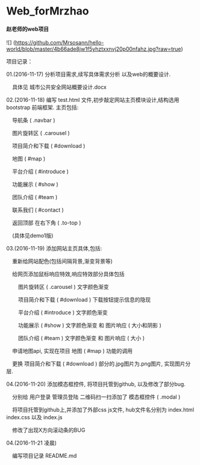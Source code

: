 # Web_forMrzhao
#### 赵老师的web项目

![] (https://github.com/Mrsosann/hello-world/blob/master/4b66ade8jw1f5yhztxxnvj20p00nfahz.jpg?raw=true)

项目记录：
<p>01.(2016-11-17) 分析项目需求,续写具体需求分析 以及web的概要设计.</p>
<p>&nbsp;&nbsp;&nbsp;&nbsp;具体见 城市公共安全网站概要设计.docx</p>

<p>02.(2016-11-18) 编写 test.html 文件,初步敲定网站主页模块设计,结构选用 bootstrap 前端框架. 主页包括:</p>
<p>&nbsp;&nbsp;&nbsp;&nbsp;导航条 ( .navbar )</p>
<p>&nbsp;&nbsp;&nbsp;&nbsp;图片旋转区 ( .carousel )</p>
<p>&nbsp;&nbsp;&nbsp;&nbsp;项目简介和下载 ( #download )</p>
<p>&nbsp;&nbsp;&nbsp;&nbsp;地图 ( #map )</p>
<p>&nbsp;&nbsp;&nbsp;&nbsp;平台介绍 ( #introduce )</p>
<p>&nbsp;&nbsp;&nbsp;&nbsp;功能展示 ( #show )</p>
<p>&nbsp;&nbsp;&nbsp;&nbsp;团队介绍 ( #team )</p>
<p>&nbsp;&nbsp;&nbsp;&nbsp;联系我们 ( #contact )</p>
<p>&nbsp;&nbsp;&nbsp;&nbsp;返回顶部 在右下角 ( .to-top )</p>
<p>&nbsp;&nbsp;&nbsp;&nbsp;(具体见demo1版)</p>


<p>03.(2016-11-19) 添加网站主页具体,包括:</p>

<p>&nbsp;&nbsp;&nbsp;&nbsp;重新给网站配色(包括间隔背景,渐变背景等)</p>

<p>&nbsp;&nbsp;&nbsp;&nbsp;给网页添加鼠标响应特效,响应特效部分具体包括</p>
<p>&nbsp;&nbsp;&nbsp;&nbsp;&nbsp;&nbsp;&nbsp;&nbsp;图片旋转区 ( .carousel ) 文字颜色渐变</p>
<p>&nbsp;&nbsp;&nbsp;&nbsp;&nbsp;&nbsp;&nbsp;&nbsp;项目简介和下载 ( #download ) 下载按钮提示信息的隐现</p>
<p>&nbsp;&nbsp;&nbsp;&nbsp;&nbsp;&nbsp;&nbsp;&nbsp;平台介绍 ( #introduce ) 文字颜色渐变</p>
<p>&nbsp;&nbsp;&nbsp;&nbsp;&nbsp;&nbsp;&nbsp;&nbsp;功能展示 ( #show ) 文字颜色渐变 和 图片响应 ( 大小和阴影 )</p>
<p>&nbsp;&nbsp;&nbsp;&nbsp;&nbsp;&nbsp;&nbsp;&nbsp;团队介绍 ( #team ) 文字颜色渐变 和 图片响应 ( 大小 )</p>

<p>&nbsp;&nbsp;&nbsp;&nbsp;申请地图api, 实现在项目 地图 ( #map ) 功能的调用</p>

<p>&nbsp;&nbsp;&nbsp;&nbsp;更换 项目简介和下载 ( #download ) 部分的.jpg图片为.png图片, 实现图片分层.</p>


<p>04.(2016-11-20) 添加模态框控件, 将项目托管到github, 以及修改了部分bug.</p>

<p>&nbsp;&nbsp;&nbsp;&nbsp;分别给 用户登录 管理员登陆 二维码扫一扫添加了 模态框控件 ( .modal )</p>

<p>&nbsp;&nbsp;&nbsp;&nbsp;将项目托管到github上,并添加了外部css js文件, hub文件名分别为 index.html index.css 以及 index.js</p>

<p>&nbsp;&nbsp;&nbsp;&nbsp;修改了出现X方向滚动条的BUG</p>


<p>04.(2016-11-21 凌晨) 

<p>&nbsp;&nbsp;&nbsp;&nbsp;编写项目记录 README.md</p>
